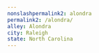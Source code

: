```yaml
---
﻿nonslashpermalink2: alondra
permalink2: /alondra/
alley: Alondra
city: Raleigh
state: North Carolina
---
```

